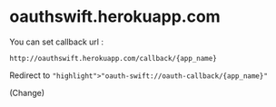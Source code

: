 # oauthswift.herokuapp.com

You can set callback url : 

`http://oauthswift.herokuapp.com/callback/{app_name}`

Redirect to `"highlight">"oauth-swift://oauth-callback/{app_name}"`

(Change)
